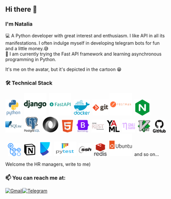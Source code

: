 ## Hi there 👋
### I'm Natalia
:computer: A Python developer with great interest and enthusiasm. I like API in all its manifestations. I often indulge myself in developing telegram bots for fun and a little money.:sweat_smile:\
🌱 I am currently trying the Fast API framework and learning asynchronous programming in Python.

It's me on the avatar, but it's depicted in the cartoon :grin:

### 🛠 Technical Stack
  <div>
    <img src="https://github.com/devicons/devicon/blob/master/icons/python/python-original-wordmark.svg" title="Python" alt="Python" width="50" height="50"/>&nbsp;
    <img src="https://github.com/devicons/devicon/blob/master/icons/django/django-plain-wordmark.svg" title="Django" alt="Django" width="70" height="70"/>&nbsp;
    <img src="https://github.com/devicons/devicon/blob/master/icons/fastapi/fastapi-plain-wordmark.svg" title="FastAPI" alt="FastAPI" width="70" height="70"/>&nbsp;
    <img src="https://github.com/devicons/devicon/blob/master/icons/docker/docker-plain-wordmark.svg" title="Docker" alt="Docker" width="50" height="50"/>&nbsp;
    <img src="https://github.com/devicons/devicon/blob/master/icons/git/git-original-wordmark.svg" title="Git" **alt="Git" width="50" height="50"/>
    <img src="https://github.com/devicons/devicon/blob/master/icons/postman/postman-original-wordmark.svg" title="Postman" alt="Postman" width="70" height="70"/>&nbsp;
    <img src="https://github.com/devicons/devicon/blob/master/icons/nginx/nginx-original.svg" title="Nginx" alt="Nginx" width="50" height="50"/>&nbsp;
    <img src="https://github.com/devicons/devicon/blob/master/icons/sqlite/sqlite-original-wordmark.svg" title="SQLite" alt="SQLite" width="50" height="50"/>&nbsp;
    <img src="https://github.com/devicons/devicon/blob/master/icons/postgresql/postgresql-original-wordmark.svg" title="PostgreeSQL"  alt="PostgreeSQL" width="50" height="50"/>&nbsp;
    <img src="https://github.com/devicons/devicon/blob/master/icons/json/json-original.svg"  title="json" alt="json" width="50" height="50"/>&nbsp;
    <img src="https://github.com/devicons/devicon/blob/master/icons/html5/html5-original.svg" title="HTML5" alt="HTML" width="40" height="40"/>&nbsp;
    <img src="https://github.com/devicons/devicon/blob/master/icons/bootstrap/bootstrap-original-wordmark.svg" title="Bootstrap" alt="Bootstrap" width="40" height="40"/>&nbsp;
    <img src="https://github.com/devicons/devicon/blob/master/icons/djangorest/djangorest-original.svg" title="DjangoRest"  alt="DjangoRest" width="40" height="40"/>&nbsp;
    <img src="https://github.com/devicons/devicon/blob/master/icons/yaml/yaml-original.svg" title="YAML" alt="YAML" width="40" height="40"/>&nbsp;
    <img src="https://github.com/devicons/devicon/blob/master/icons/nano/nano-plain-wordmark.svg" title="Nano" alt="Nano" width="40" height="40"/>&nbsp;
    <img src="https://github.com/devicons/devicon/blob/master/icons/vim/vim-original.svg" title="Vim" alt="Vim" width="40" height="40"/>&nbsp;
    <img src="https://github.com/devicons/devicon/blob/master/icons/github/github-original-wordmark.svg" title="GitHub" alt="GitHub" width="40" height="40"/>&nbsp;
    <img src="https://github.com/devicons/devicon/blob/master/icons/githubactions/githubactions-original.svg" title="GitHubActions" alt="GitHubActions" width="40" height="40"/>&nbsp;
    <img src="https://github.com/devicons/devicon/blob/master/icons/notion/notion-original.svg" title="Notion" alt="Notion" width="40" height="40"/>&nbsp;
    <img src="https://github.com/devicons/devicon/blob/master/icons/poetry/poetry-original.svg" width="40" height="45"/>&nbsp;
    <img src="https://github.com/devicons/devicon/blob/master/icons/pytest/pytest-original-wordmark.svg" width="70" height="45"/>&nbsp;
    <img src="https://github.com/devicons/devicon/blob/master/icons/ssh/ssh-original-wordmark.svg" width="40" height="40"/>&nbsp;
    <img src="https://github.com/devicons/devicon/blob/master/icons/redis/redis-original-wordmark.svg" width="40" height="40"/>&nbsp;
    <img src="https://github.com/devicons/devicon/blob/master/icons/ubuntu/ubuntu-original-wordmark.svg" width="70" height="70"/>&nbsp;
      and so on...
  </div>

Welcome the HR managers, write to me)

### 📫 You can reach me at:

[![Gmail](https://1.bp.blogspot.com/-lzoUL6Iz0RY/YdnPXtcASSI/AAAAAAAAKQk/y_Lmzq_1qyocMZsGwAGo3k_iW1hzZpNogCNcBGAsYHQ/s199/gmail-to-get-new-icon-as-part-of-g-suite-rebranding.jpg)](mailto:momtheprogram@gmail.com/ "Write me an email")[![Telegram](https://content.foto.my.mail.ru/mail/sandalovanv/_blogs/i-343.jpg)](https://t.me/mom_of_code/ "Send me a message")

<!--
**momtheprogram/momtheprogram** is a ✨ _special_ ✨ repository because its `README.md` (this file) appears on your GitHub profile.

Here are some ideas to get you started:

- 🔭 I’m currently working on ...
- 🌱 I’m currently learning ...
- 👯 I’m looking to collaborate on ...
- 🤔 I’m looking for help with ...
- 💬 Ask me about ...
- 📫 How to reach me: ...
- 😄 Pronouns: ...
- ⚡ Fun fact: ...
-->


